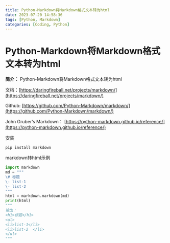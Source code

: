 ```yaml
---
title: Python-Markdown将Markdown格式文本转为html
date: 2023-07-20 14:58:36
tags: [Python, Markdown]
categories: [Coding, Python]
---
```


Python-Markdown将Markdown格式文本转为html
==================================

**简介：** Python-Markdown将Markdown格式文本转为html


文档：[https://daringfireball.net/projects/markdown/](https://daringfireball.net/projects/markdown/)


Github: [https://github.com/Python-Markdown/markdown/](https://github.com/Python-Markdown/markdown/)


John Gruber’s Markdown： [https://python-markdown.github.io/reference/](https://python-markdown.github.io/reference/)

  

安装

```
pip install markdown
```

markdown转html示例

```python
import markdown
md = """
\# 标题
\- list-1
\- list-2  
"""
html = markdown.markdown(md)
print(html)
"""
输出：
<h1>标题</h1>
<ul>
<li>list-1</li>
<li>list-2  </li>
</ul>
"""

```
